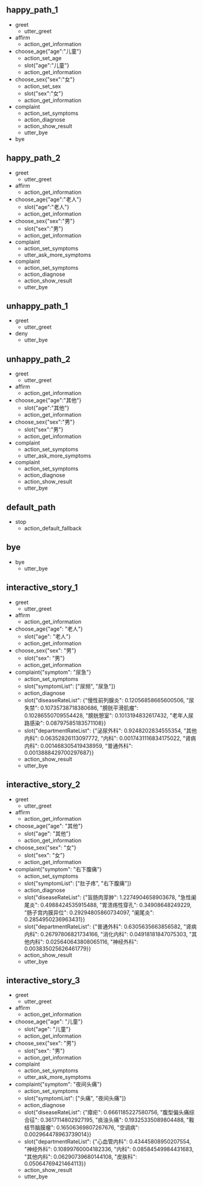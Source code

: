 ## happy_path_1
* greet
    - utter_greet
* affirm
    - action_get_information
* choose_age{"age":"儿童"}
    - action_set_age
    - slot{"age":"儿童"}
    - action_get_information
* choose_sex{"sex":"女"}
    - action_set_sex
    - slot{"sex":"女"}
    - action_get_information
* complaint
    - action_set_symptoms
    - action_diagnose
    - action_show_result
    - utter_bye
* bye

## happy_path_2
* greet
    - utter_greet
* affirm
    - action_get_information
* choose_age{"age":"老人"}
    - slot{"age":"老人"}
    - action_get_information
* choose_sex{"sex":"男"}
    - slot{"sex":"男"}
    - action_get_information
* complaint
    - action_set_symptoms
    - utter_ask_more_symptoms
* complaint
    - action_set_symptoms
    - action_diagnose
    - action_show_result
    - utter_bye
    
## unhappy_path_1
* greet
    - utter_greet
* deny
    - utter_bye
    
## unhappy_path_2
* greet
    - utter_greet
* affirm
    - action_get_information
* choose_age{"age":"其他"}
    - slot{"age":"其他"}
    - action_get_information
* choose_sex{"sex":"男"}
    - slot{"sex":"男"}
    - action_get_information
* complaint
    - action_set_symptoms
    - utter_ask_more_symptoms
* complaint
    - action_set_symptoms
    - action_diagnose
    - action_show_result
    - utter_bye    

## default_path
* stop
    - action_default_fallback

## bye
* bye
    - utter_bye

## interactive_story_1
* greet
    - utter_greet
* affirm
    - action_get_information
* choose_age{"age": "老人"}
    - slot{"age": "老人"}
    - action_get_information
* choose_sex{"sex": "男"}
    - slot{"sex": "男"}
    - action_get_information
* complaint{"symptom": "尿急"}
    - action_set_symptoms
    - slot{"symptomList": ["尿频", "尿急"]}
    - action_diagnose
    - slot{"diseaseRateList": {"慢性前列腺炎": 0.12056858665600506, "尿失禁": 0.10735738718380686, "膀胱平滑肌瘤": 0.10286550709554428, "膀胱憩室": 0.1013194832617432, "老年人尿路感染": 0.08797585183571108}}
    - slot{"departmentRateList": {"泌尿外科": 0.9248202834555354, "其他内科": 0.06352826113097772, "内科": 0.0017431116834175022, "肾病内科": 0.001468305419438959, "普通外科": 0.0013888429700297687}}
    - action_show_result
    - utter_bye

## interactive_story_2
* greet
    - utter_greet
* affirm
    - action_get_information
* choose_age{"age": "其他"}
    - slot{"age": "其他"}
    - action_get_information
* choose_sex{"sex": "女"}
    - slot{"sex": "女"}
    - action_get_information
* complaint{"symptom": "右下腹痛"}
    - action_set_symptoms
    - slot{"symptomList": ["肚子疼", "右下腹痛"]}
    - action_diagnose
    - slot{"diseaseRateList": {"盲肠肉芽肿": 1.2274904658903678, "急性阑尾炎": 0.4988424535915488, "胃溃疡性穿孔": 0.34908648249229, "肠子宫内膜异位": 0.29294805860734097, "阑尾炎": 0.2854950236963431}}
    - slot{"departmentRateList": {"普通外科": 0.6305635663856582, "肾病内科": 0.26797806821734166, "消化内科": 0.04918181847075303, "其他内科": 0.025640643808065116, "神经外科": 0.003835025626461779}}
    - action_show_result
    - utter_bye

## interactive_story_3
* greet
    - utter_greet
* affirm
    - action_get_information
* choose_age{"age": "儿童"}
    - slot{"age": "儿童"}
    - action_get_information
* choose_sex{"sex": "男"}
    - slot{"sex": "男"}
    - action_get_information
* complaint
    - action_set_symptoms
    - utter_ask_more_symptoms
* complaint{"symptom": "夜间头痛"}
    - action_set_symptoms
    - slot{"symptomList": ["头痛", "夜间头痛"]}
    - action_diagnose
    - slot{"diseaseRateList": {"瘴疟": 0.6661185227580756, "腹型偏头痛综合征": 0.3617114802927195, "痰浊头痛": 0.19325335089804488, "鞍结节脑膜瘤": 0.16506369807267676, "空调病": 0.002964478963739014}}
    - slot{"departmentRateList": {"心血管内科": 0.43445808950207554, "神经外科": 0.10899760004182336, "内科": 0.08584549984431683, "其他内科": 0.06290739680144108, "皮肤科": 0.05064769421464113}}
    - action_show_result
    - utter_bye
